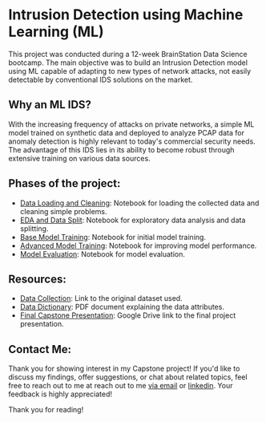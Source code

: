 # Intrusion Detection using Machine Learning (ML)

This project was conducted during a 12-week BrainStation Data Science bootcamp. The main objective was to build an Intrusion Detection model using ML capable of adapting to new types of network attacks, not easily detectable by conventional IDS solutions on the market.

## Why an ML IDS?

With the increasing frequency of attacks on private networks, a simple ML model trained on synthetic data and deployed to analyze PCAP data for anomaly detection is highly relevant to today's commercial security needs. The advantage of this IDS lies in its ability to become robust through extensive training on various data sources.

## Phases of the project:

- [Data Loading and Cleaning](https://github.com/MDSV9/capstone/blob/a5fe55f857adb9b0bcd7ba43d08d54ab39bd78c6/Notebooks/Data%20Loading%20and%20Cleaning.ipynb): Notebook for loading the collected data and cleaning simple problems.
- [EDA and Data Split](https://github.com/MDSV9/capstone/blob/a5fe55f857adb9b0bcd7ba43d08d54ab39bd78c6/Notebooks/EDA%20and%20Train-Test%20Split.ipynb): Notebook for exploratory data analysis and data splitting.
- [Base Model Training](https://github.com/MDSV9/capstone/blob/a5fe55f857adb9b0bcd7ba43d08d54ab39bd78c6/Notebooks/Base%20Model.ipynb): Notebook for initial model training.
- [Advanced Model Training](link_to_notebook): Notebook for improving model performance.
- [Model Evaluation](link_to_notebook): Notebook for model evaluation.

## Resources:

- [Data Collection](https://drive.google.com/drive/folders/1z0_TUUPjnYUQ5X1e-gOQl3xVd3b7gquG?usp=sharing): Link to the original dataset used.
- [Data Dictionary](https://github.com/MDSV9/capstone/blob/a5fe55f857adb9b0bcd7ba43d08d54ab39bd78c6/data-dict.pdf): PDF document explaining the data attributes.
- [Final Capstone Presentation](link_to_google_drive): Google Drive link to the final project presentation.

## Contact Me:

Thank you for showing interest in my Capstone project! If you'd like to discuss my findings, offer suggestions, or chat about related topics, feel free to reach out to me at reach out to me <a href="javascript:void(0)" onclick="copyToClipboard('moisesdsvera+capstone@gmail.com')">via email</a> or [linkedin](https://www.linkedin.com/in/moisessosav). Your feedback is highly appreciated!

Thank you for reading!

<script>
  function copyToClipboard(text) {
    var dummy = document.createElement("textarea");
    document.body.appendChild(dummy);
    dummy.value = text;
    dummy.select();
    document.execCommand("copy");
    document.body.removeChild(dummy);
  }
</script>